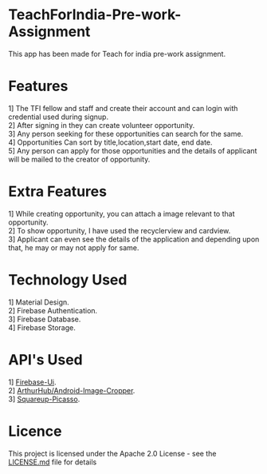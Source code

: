 # TeachForIndia-Pre-work-Assignment

This app has been made for Teach for india pre-work assignment.

# Features

1] The TFI fellow and staff and create their account and can login with credential used during signup.<br>
2] After signing in they can create volunteer opportunity.<br>
3] Any person seeking for these opportunities can search for the same.<br>
4] Opportunities Can sort by title,location,start date, end date.<br>
5] Any person can apply for those opportunities and the details of applicant will be mailed to the creator of opportunity.<br>

# Extra Features

1] While creating opportunity, you can attach a image relevant to that opportunity.<br>
2] To show opportunity, I have used the recyclerview and cardview.<br>
3] Applicant can even see the details of the application and depending upon that, he may or may not apply for same.<br>

# Technology Used

1] Material Design.<br>
2] Firebase Authentication.<br>
3] Firebase Database.<br>
4] Firebase Storage.<br>

# API's Used

1] [Firebase-Ui](https://github.com/firebase/FirebaseUI-Android).<br>
2] [ArthurHub/Android-Image-Cropper](https://github.com/ArthurHub/Android-Image-Cropper).<br>
3] [Squareup-Picasso](https://square.github.io/picasso/).<br>

# Licence

This project is licensed under the Apache 2.0 License - see the [LICENSE.md](LICENSE.md) file for details
